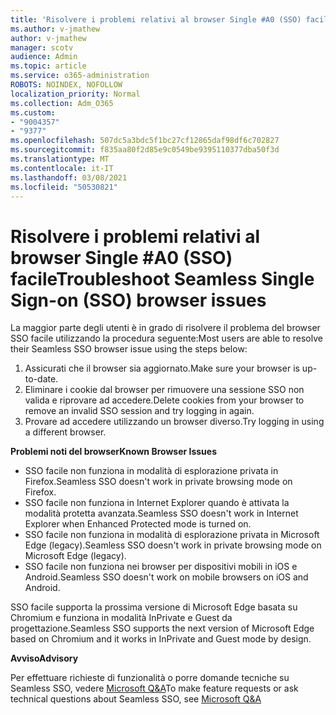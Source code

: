 ```yaml
---
title: 'Risolvere i problemi relativi al browser Single #A0 (SSO) facile'
ms.author: v-jmathew
author: v-jmathew
manager: scotv
audience: Admin
ms.topic: article
ms.service: o365-administration
ROBOTS: NOINDEX, NOFOLLOW
localization_priority: Normal
ms.collection: Adm_O365
ms.custom:
- "9004357"
- "9377"
ms.openlocfilehash: 507dc5a3bdc5f1bc27cf12865daf98df6c702827
ms.sourcegitcommit: f835aa80f2d85e9c0549be9395110377dba50f3d
ms.translationtype: MT
ms.contentlocale: it-IT
ms.lasthandoff: 03/08/2021
ms.locfileid: "50530821"
---
```

# <a name="troubleshoot-seamless-single-sign-on-sso-browser-issues"></a><span data-ttu-id="86ef8-102">Risolvere i problemi relativi al browser Single #A0 (SSO) facile</span><span class="sxs-lookup"><span data-stu-id="86ef8-102">Troubleshoot Seamless Single Sign-on (SSO) browser issues</span></span>

<span data-ttu-id="86ef8-103">La maggior parte degli utenti è in grado di risolvere il problema del browser SSO facile utilizzando la procedura seguente:</span><span class="sxs-lookup"><span data-stu-id="86ef8-103">Most users are able to resolve their Seamless SSO browser issue using the steps below:</span></span>

1. <span data-ttu-id="86ef8-104">Assicurati che il browser sia aggiornato.</span><span class="sxs-lookup"><span data-stu-id="86ef8-104">Make sure your browser is up-to-date.</span></span>
2. <span data-ttu-id="86ef8-105">Eliminare i cookie dal browser per rimuovere una sessione SSO non valida e riprovare ad accedere.</span><span class="sxs-lookup"><span data-stu-id="86ef8-105">Delete cookies from your browser to remove an invalid SSO session and try logging in again.</span></span>
3. <span data-ttu-id="86ef8-106">Provare ad accedere utilizzando un browser diverso.</span><span class="sxs-lookup"><span data-stu-id="86ef8-106">Try logging in using a different browser.</span></span>

<span data-ttu-id="86ef8-107">**Problemi noti del browser**</span><span class="sxs-lookup"><span data-stu-id="86ef8-107">**Known Browser Issues**</span></span>

- <span data-ttu-id="86ef8-108">SSO facile non funziona in modalità di esplorazione privata in Firefox.</span><span class="sxs-lookup"><span data-stu-id="86ef8-108">Seamless SSO doesn't work in private browsing mode on Firefox.</span></span>
- <span data-ttu-id="86ef8-109">SSO facile non funziona in Internet Explorer quando è attivata la modalità protetta avanzata.</span><span class="sxs-lookup"><span data-stu-id="86ef8-109">Seamless SSO doesn't work in Internet Explorer when Enhanced Protected mode is turned on.</span></span>
- <span data-ttu-id="86ef8-110">SSO facile non funziona in modalità di esplorazione privata in Microsoft Edge (legacy).</span><span class="sxs-lookup"><span data-stu-id="86ef8-110">Seamless SSO doesn't work in private browsing mode on Microsoft Edge (legacy).</span></span>
- <span data-ttu-id="86ef8-111">SSO facile non funziona nei browser per dispositivi mobili in iOS e Android.</span><span class="sxs-lookup"><span data-stu-id="86ef8-111">Seamless SSO doesn't work on mobile browsers on iOS and Android.</span></span>

<span data-ttu-id="86ef8-112">SSO facile supporta la prossima versione di Microsoft Edge basata su Chromium e funziona in modalità InPrivate e Guest da progettazione.</span><span class="sxs-lookup"><span data-stu-id="86ef8-112">Seamless SSO supports the next version of Microsoft Edge based on Chromium and it works in InPrivate and Guest mode by design.</span></span>

<span data-ttu-id="86ef8-113">**Avviso**</span><span class="sxs-lookup"><span data-stu-id="86ef8-113">**Advisory**</span></span>

<span data-ttu-id="86ef8-114">Per effettuare richieste di funzionalità o porre domande tecniche su Seamless SSO, vedere [Microsoft Q&A](https://docs.microsoft.com/answers/topics/azure-ad-single-sign-on.html)</span><span class="sxs-lookup"><span data-stu-id="86ef8-114">To make feature requests or ask technical questions about Seamless SSO, see [Microsoft Q&A](https://docs.microsoft.com/answers/topics/azure-ad-single-sign-on.html)</span></span>
